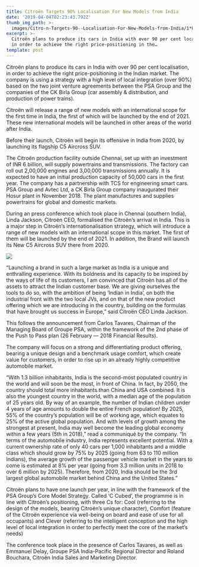 ```yaml
---
title: Citroën Targets 90% Localisation For New Models from India
date: '2019-04-04T02:23:43.792Z'
thumb_img_path: >-
  images/Citro-n-Targets-90--Localisation-For-New-Models-from-India/1*UZEzONFbFWw0iCGevNXsyQ.jpeg
excerpt: >-
  Citroën plans to produce its cars in India with over 90 per cent localisation,
  in order to achieve the right price-positioning in the…
template: post
---
```

Citroën plans to produce its cars in India with over 90 per cent localisation, in order to achieve the right price-positioning in the Indian market. The company is using a strategy with a high level of local integration (over 90%) based on the two joint venture agreements between the PSA Group and the companies of the CK Birla Group (car assembly & distribution, and production of power trains).

Citroën will release a range of new models with an international scope for the first time in India, the first of which will be launched by the end of 2021. These new international models will be launched in other areas of the world after India.

Before their launch, Citroën will begin its offensive in India from 2020, by launching its flagship C5 Aircross SUV.

The Citroën production facility outside Chennai, set up with an investment of INR 6 billion, will supply powertrains and transmissions. The factory can roll out 2,00,000 engines and 3,00,000 transmissions annually. It is expected to have an initial production capacity of 50,000 cars in the first year. The company has a partnership with TCS for engineering smart cars. PSA Group and Avtec Ltd, a CK Birla Group company inaugurated their Hosur plant in November 2018. The plant manufactures and supplies powertrains for global and domestic markets.

During an press conference which took place in Chennai (southern India), Linda Jackson, Citroën CEO, formalised the Citroën’s arrival in India. This is a major step in Citroën’s internationalisation strategy, which will introduce a range of new models with an international scope in this market. The first of them will be launched by the end of 2021. In addition, the Brand will launch its New C5 Aircross SUV there from 2020.

![](/images/Citro-n-Targets-90--Localisation-For-New-Models-from-India/1*UZEzONFbFWw0iCGevNXsyQ.jpeg)

“Launching a brand in such a large market as India is a unique and enthralling experience. With its boldness and its capacity to be inspired by the ways of life of its customers, I am convinced that Citroën has all of the assets to attract the Indian customer base. We are giving ourselves the tools to do so, with the ambition of being ‘Indian in India’, on both the industrial front with the two local JVs, and on that of the new product offering which we are introducing in the country, building on the formulas that have brought us success in Europe,” said Citroën CEO Linda Jackson.

This follows the announcement from Carlos Tavares, Chairman of the Managing Board of Groupe PSA, within the framework of the 2nd phase of the Push to Pass plan (26 February — 2018 Financial Results).

The company will focus on a strong and differentiating product offering, bearing a unique design and a benchmark usage comfort, which create value for customers, in order to rise up in an already highly competitive automobile market.

“With 1.3 billion inhabitants, India is the second-most populated country in the world and will soon be the most, in front of China. In fact, by 2050, the country should total more inhabitants than China and USA combined. It is also the youngest country in the world, with a median age of the population of 25 years old. By way of an example, the number of Indian children under 4 years of age amounts to double the entire French population! By 2025, 55% of the country’s population will be of working age, which equates to 25% of the active global population. And with levels of growth among the strongest at present, India may well become the leading global economy within a few years (5th in 2018),” read a communiqué by the company. “In terms of the automobile industry, India represents excellent potential. With a current ownership rate of only 40 cars per 1,000 inhabitants and a middle class which should grow by 75% by 2025 (going from 63 to 110 million Indians), the average growth of the passenger vehicle market in the years to come is estimated at 8% per year (going from 3.3 million units in 2018 to over 6 million by 2025). Therefore, from 2020, India should be the 3rd largest global automobile market behind China and the United States.”

Citroën plans to have one launch per year, in line with the framework of the PSA Group’s Core Model Strategy. Called ‘C Cubed’, the programme is in line with Citroën’s positioning, with three Cs for: Cool (referring to the design of the models, bearing Citroën’s unique character), Comfort (feature of the Citroën experience via well-being on board and ease of use for all occupants) and Clever (referring to the intelligent conception and the high level of local integration in order to perfectly meet the core of the market’s needs)

The conference took place in the presence of Carlos Tavares, as well as Emmanuel Delay, Groupe PSA India-Pacific Regional Director and Roland Bouchara, Citroën India Sales and Marketing Director.
